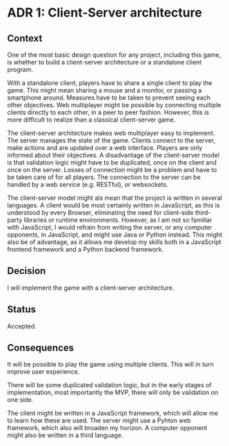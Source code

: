 # ADR 1: Client-Server architecture

## Context
One of the most basic design question for any project, including this game, 
is whether to build a client-server architecture or a standalone client program.

With a standalone client, players have to share a single client to play the game. 
This might mean sharing a mouse and a monitor, or passing a smartphone around. Measures have to be taken to prevent seeing each other objectives.
Web multiplayer might be possible by connecting multiple clients directly to each other, 
in a peer to peer fashion. However, this is more difficult to realize than a classical client-server game.

The client-server architecture makes web multiplayer easy to implement. The server manages the state of the game.
Clients connect to the server, make actions and are updated over a web interface. Players are only informed about their objectives.
A disadvantage of the client-server model is that validation logic might have to be duplicated, once on the client and once on the server.
Losses of connection might be a problem and have to be taken care of for all players.
The connection to the server can be handled by a web service (e.g. RESTful), or websockets.

The client-server model might als mean that the project is written in several languages. 
A client would be most certainly written in JavaScript, as this is understood by every Browser, 
eliminating the need for client-side third-party libraries or runtime environments. However, as I am not so familiar with JavaScript,
I would refrain from writing the server, or any computer opponents, in JavaScript, and might use Java or Python instead.
This might also be of advantage, as it allows me develop my skills both in a JavaScript frontend framework and a Python backend framework.


## Decision
I will implement the game with a client-server architecture.

## Status
Accepted.

## Consequences
It will be possible to play the game using multiple clients. This will in turn improve user experience.

There will be some duplicated validation logic, but in the early stages of implementation, most importantly the MVP,
there will only be validation on one side.

The client might be written in a JavaScript framework, which will allow me to learn how these are used.
The server might use a Pyhton web framework, which also will broaden my horizon.
A computer opponent might also be written in a third language.
